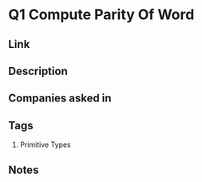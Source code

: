 # Q1 Compute Parity Of Word

## Link

## Description

## Companies asked in

## Tags

1. Primitive Types

## Notes